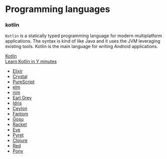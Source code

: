 # Programming languages

### kotlin
`Kotlin` is a statically typed programming language for modern multiplatform applications.
The syntax is kind of like Java and it uses the JVM leveraging existing tools. Kotlin
is the main language for writing Android applications.

[Kotlin](http://kotlinlang.org/)  
[Learn Kotlin in Y minutes](https://learnxinyminutes.com/docs/kotlin/)  

* [Elixir](http://elixir-lang.org/)
* [Crystal](https://crystal-lang.org/)
* [PureScript](http://www.purescript.org/)
* [elm](http://elm-lang.org/)
* [nim](http://nim-lang.org/)
* [Earl Grey](http://www.earl-grey.io/)
* [Idris](http://www.idris-lang.org/)
* [Ceylon](https://ceylon-lang.org/)
* [Fantom](http://fantom.org/)
* [Gosu](http://gosu-lang.github.io/)
* [Racket](http://racket-lang.org/)
* [Eve](http://witheve.com/)
* [Pyret](http://www.pyret.org/)
* [Clojure](http://clojure.org/)
* [Red](http://www.red-lang.org/)  
* [Pony](http://www.ponylang.org/)
